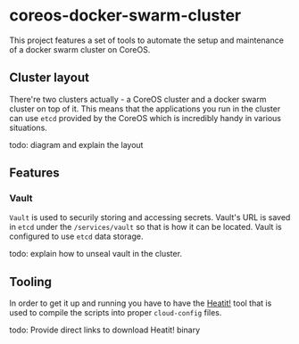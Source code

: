 # coreos-docker-swarm-cluster

This project features a set of tools to automate the setup and maintenance of a docker swarm cluster on CoreOS.

## Cluster layout

There're two clusters actually - a CoreOS cluster and a docker swarm cluster on top of it. This means that the applications you run in the cluster can use `etcd` provided by the CoreOS which is incredibly handy in various situations.

todo: diagram and explain the layout

## Features

### Vault

`Vault` is used to securily storing and accessing secrets. Vault's URL is saved in `etcd` under the `/services/vault` so that is how it can be located. Vault is configured to use `etcd` data storage.

todo: explain how to unseal vault in the cluster.

## Tooling

In order to get it up and running you have to have the [Heatit!](https://github.com/pavlo/heatit) tool that is used to compile the  scripts into proper `cloud-config` files. 

todo: Provide direct links to download Heatit! binary